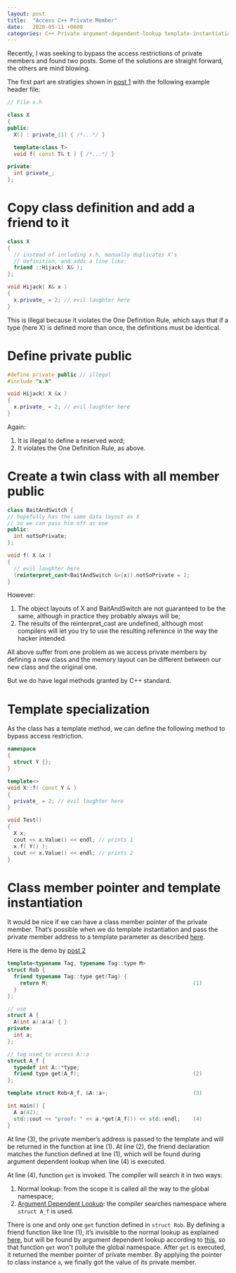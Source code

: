 ```yaml
---
layout: post
title:  "Access C++ Private Member"
date:   2020-05-11 +0800
categories: C++ Private argument-dependent-lookup template-instantiation
---
```


Recently, I was seeking to bypass the access restrictions of private members and found two posts. Some of the solutions are straight forward, the others are mind blowing.

The first part are stratigies shown in [post 1](http://www.gotw.ca/gotw/076.htm) with the following example header file:

```C++
// File x.h

class X
{
public:
  X() : private_(1) { /*...*/ }

  template<class T>
  void f( const T& t ) { /*...*/ }

private:
  int private_;
};
```

# Copy class definition and add a friend to it

```C++
class X
{
  // instead of including x.h, manually duplicates X's
  // definition, and adds a line like:
  friend ::Hijack( X& );
};

void Hijack( X& x )
{
  x.private_ = 2; // evil laughter here
}
```

This is illegal because it violates the One Definition Rule, which says that if a type (here X) is defined more than once, the definitions must be identical.

# Define private public

```C++
#define private public // illegal
#include "x.h"

void Hijack( X &x )
{
  x.private_ = 2; // evil laughter here
}
```

Again:
1. It is illegal to define a reserved word;
2. It violates the One Definition Rule, as above.

# Create a twin class with all member public

```C++
class BaitAndSwitch {
// hopefully has the same data layout as X
// so we can pass him off as one
public:
  int notSoPrivate;
};

void f( X &x )
{
  // evil laughter here
  (reinterpret_cast<BaitAndSwitch &>(x)).notSoPrivate = 2;
}
```

However:
1. The object layouts of X and BaitAndSwitch are not guaranteed to be the same, although in practice they probably always will be;
2. The results of the reinterpret_cast are undefined, although most compilers will let you try to use the resulting reference in the way the hacker intended.

All above suffer from one problem as we access private members by defining a new class and the memory layout can be different between our new class and the original one.

But we do have legal methods granted by C++ standard.

# Template specialization

As the class has a template method, we can define the following method to bypass access restriction.

```C++
namespace
{
  struct Y {};
}

template<>
void X::f( const Y & )
{
  private_ = 2; // evil laughter here
}

void Test()
{
  X x;
  cout << x.Value() << endl; // prints 1
  x.f( Y() );
  cout << x.Value() << endl; // prints 2
}
```

# Class member pointer and template instantiation

It would be nice if we can have a class member pointer of the private member. That’s possible when we do template instantiation and pass the private member address to a template parameter as described [here](https://en.cppreference.com/w/cpp/language/class_template).

Here is the demo by [post 2](https://bloglitb.blogspot.com/)

```C++
template<typename Tag, typename Tag::type M>
struct Rob {
  friend typename Tag::type get(Tag) {
    return M;                                              (1)
  }
};

// use
struct A {
  A(int a):a(a) { }
private:
  int a;
};

// tag used to access A::a
struct A_f {
  typedef int A::*type;
  friend type get(A_f);                                    (2)
};

template struct Rob<A_f, &A::a>;                           (3)

int main() {
  A a(42);
  std::cout << "proof: " << a.*get(A_f()) << std::endl;    (4)
}
```

At line (3), the private member’s address is passed to the template and will be returned in the function at line (1). At line (2), the friend declaration matches the function defined at line (1), which will be found during argument dependent lookup when line (4) is executed.

At line (4), function `get` is invoked. The compiler will search it in two ways:
1. Normal lookup: from the scope it is called all the way to the global namespace;
2. [Argument Dependent Lookup](https://abseil.io/tips/49): the compiler searches namespace where `struct A_f` is used.

There is one and only one `get` function defined in `struct Rob`. By defining a friend function like line (1), it’s invisible to the normal lookup as explained [here](https://stackoverflow.com/a/8284809), but will be found by argument dependent lookup according to [this](https://stackoverflow.com/a/51304760), so that function `get` won't pollute the global namespace. After `get` is executed, it returned the member pointer of private member. By applying the pointer to class instance `a`, we finally got the value of its private member.
